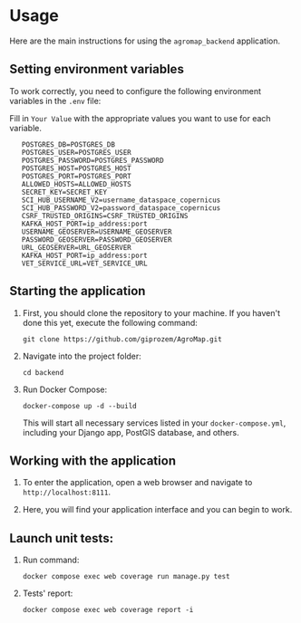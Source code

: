 # Usage

Here are the main instructions for using the `agromap_backend` application.

## Setting environment variables

To work correctly, you need to configure the following environment variables in the `.env` file:

Fill in `Your Value` with the appropriate values you want to use for each variable.

```shell
   POSTGRES_DB=POSTGRES_DB
   POSTGRES_USER=POSTGRES_USER
   POSTGRES_PASSWORD=POSTGRES_PASSWORD
   POSTGRES_HOST=POSTGRES_HOST
   POSTGRES_PORT=POSTGRES_PORT
   ALLOWED_HOSTS=ALLOWED_HOSTS
   SECRET_KEY=SECRET_KEY
   SCI_HUB_USERNAME_V2=username_dataspace_copernicus
   SCI_HUB_PASSWORD_V2=password_dataspace_copernicus
   CSRF_TRUSTED_ORIGINS=CSRF_TRUSTED_ORIGINS
   KAFKA_HOST_PORT=ip_address:port
   USERNAME_GEOSERVER=USERNAME_GEOSERVER
   PASSWORD_GEOSERVER=PASSWORD_GEOSERVER
   URL_GEOSERVER=URL_GEOSERVER
   KAFKA_HOST_PORT=ip_address:port
   VET_SERVICE_URL=VET_SERVICE_URL
```

## Starting the application

1. First, you should clone the repository to your machine. If you haven't done this yet, execute the following command:
    ```
    git clone https://github.com/giprozem/AgroMap.git
    ```

2. Navigate into the project folder:

    ```
    cd backend
    ```

3. Run Docker Compose:

    ```
    docker-compose up -d --build
    ```

   This will start all necessary services listed in your `docker-compose.yml`, including your Django app, PostGIS
   database, and others.

## Working with the application

1. To enter the application, open a web browser and navigate to `http://localhost:8111`.

2. Here, you will find your application interface and you can begin to work.


## Launch unit tests:

1. Run command:

    ```
    docker compose exec web coverage run manage.py test
    ```

2. Tests' report:

    ```
    docker compose exec web coverage report -i
    ```
